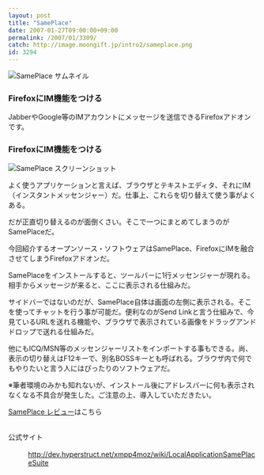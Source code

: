 ```yaml
---
layout: post
title: "SamePlace"
date: 2007-01-27T09:00:00+09:00
permalink: /2007/01/3309/
catch: http://image.moongift.jp/intro2/sameplace.png
id: 3294
---
```

 ![SamePlace サムネイル](http://image.moongift.jp/intro2/sameplace.t.png "SamePlace サムネイル")
  

### FirefoxにIM機能をつける
  
JabberやGoogle等のIMアカウントにメッセージを送信できるFirefoxアドオンです。  
<!--more-->  

### FirefoxにIM機能をつける
  

![SamePlace スクリーンショット](http://image.moongift.jp/intro2/sameplace.png "SamePlace スクリーンショット")

  

よく使うアプリケーションと言えば、ブラウザとテキストエディタ、それにIM（インスタントメッセンジャー）だ。仕事上、これらを切り替えて使う事がよくある。

  

だが正直切り替えるのが面倒くさい。そこで一つにまとめてしまうのがSamePlaceだ。

  

今回紹介するオープンソース・ソフトウェアはSamePlace、FirefoxにIMを融合させてしまうFirefoxアドオンだ。

  

SamePlaceをインストールすると、ツールバーに1行メッセンジャーが現れる。相手からメッセージが来ると、ここに表示される仕組みだ。

  

サイドバーではないのだが、SamePlace自体は画面の左側に表示される。そこを使ってチャットを行う事が可能だ。便利なのがSend Linkと言う仕組みで、今見ているURLを送れる機能や、ブラウザで表示されている画像をドラッグアンドドロップで送れる仕組みだ。

  

他にもICQ/MSN等のメッセンジャーリストをインポートする事もできる。尚、表示の切り替えはF12キーで、別名BOSSキーとも呼ばれる。ブラウザ内で何でもやりたいと言う人にはぴったりのソフトウェアだ。

  

※筆者環境のみかも知れないが、インストール後にアドレスバーに何も表示されなくなる不具合が発生した。ご注意の上、導入していただきたい。

  

[SamePlace レビュー](http://oss.moongift.jp/review/i-3311.html)はこちら

  
<dl>
<br><dt>公式サイト</dt>
<br><dd><a href="http://dev.hyperstruct.net/xmpp4moz/wiki/LocalApplicationSamePlaceSuite" target="_blank">http://dev.hyperstruct.net/xmpp4moz/wiki/LocalApplicationSamePlaceSuite</a></dd>
<br>
</dl>